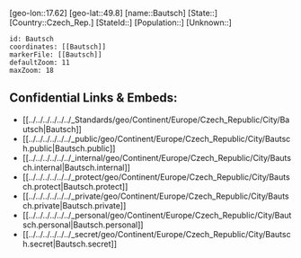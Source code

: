 ﻿---
location: [49.8,17.62]
mapzoom: [7,12] 
mapmarker: city 
type: City
tags:
- geo/City


SpocWebEntityId: 29048
isDeleted: false
confidential: public

---
[geo-lon::17.62]
[geo-lat::49.8]
[name::Bautsch]
[State::]
[Country::Czech_Rep.]
[StateId::]
[Population::]
[Unknown::]


```leaflet
id: Bautsch
coordinates: [[Bautsch]]
markerFile: [[Bautsch]]
defaultZoom: 11 
maxZoom: 18
```


## Confidential Links & Embeds: 
- [[../../../../../../_Standards/geo/Continent/Europe/Czech_Republic/City/Bautsch|Bautsch]] 
- [[../../../../../../_public/geo/Continent/Europe/Czech_Republic/City/Bautsch.public|Bautsch.public]] 
- [[../../../../../../_internal/geo/Continent/Europe/Czech_Republic/City/Bautsch.internal|Bautsch.internal]] 
- [[../../../../../../_protect/geo/Continent/Europe/Czech_Republic/City/Bautsch.protect|Bautsch.protect]] 
- [[../../../../../../_private/geo/Continent/Europe/Czech_Republic/City/Bautsch.private|Bautsch.private]] 
- [[../../../../../../_personal/geo/Continent/Europe/Czech_Republic/City/Bautsch.personal|Bautsch.personal]] 
- [[../../../../../../_secret/geo/Continent/Europe/Czech_Republic/City/Bautsch.secret|Bautsch.secret]] 
